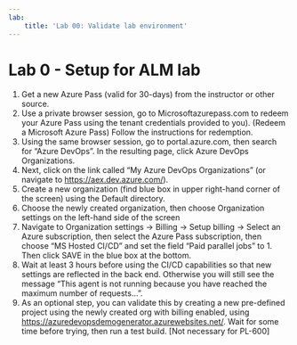 ```yaml
---
lab:
    title: 'Lab 00: Validate lab environment'
---
```


# Lab 0 - Setup for ALM lab
1.  Get a new Azure Pass (valid for 30-days) from the instructor or other source. 
2.  Use a private browser session, go to Microsoftazurepass.com to redeem your Azure Pass using the tenant credentials provided to you). (Redeem a Microsoft Azure Pass) Follow the instructions for redemption. 
3.  Using the same browser session, go to portal.azure.com, then search for “Azure DevOps”. In the resulting page, click Azure DevOps Organizations. 
4.  Next, click on the link called “My Azure DevOps Organizations” (or navigate to https://aex.dev.azure.com/).
5.  Create a new organization (find blue box in upper right-hand corner of the screen) using the Default directory.
6.  Choose the newly created organization, then choose Organization settings on the left-hand side of the screen
7.  Navigate to Organization settings -> Billing -> Setup billing -> Select an Azure subscription, then select the Azure Pass subscription, then choose “MS Hosted CI/CD” and set the field “Paid parallel jobs” to 1. Then click SAVE in the blue box at the bottom. 
8.  Wait at least 3 hours before using the CI/CD capabilities so that new settings are reflected in the back end. Otherwise you will still see the message “This agent is not running because you have reached the maximum number of requests…”.
9. As an optional step, you can validate this by creating a new pre-defined project using the newly created org with billing enabled, using https://azuredevopsdemogenerator.azurewebsites.net/. Wait for some time before trying, then run a test build. [Not necessary for PL-600]
